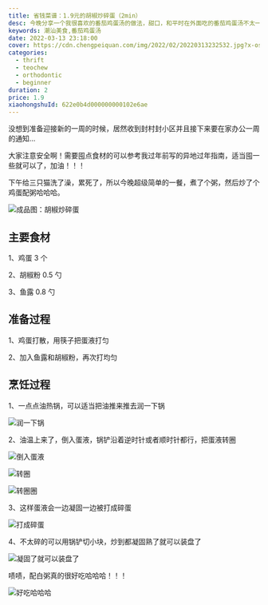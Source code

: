 ```yaml
---
title: 省钱菜谱：1.9元的胡椒炒碎蛋（2min）
desc: 今晚分享一个我很喜欢的番茄鸡蛋汤的做法，甜口，和平时在外面吃的番茄鸡蛋汤不太一样，对比外面常见的咸口的番茄鸡蛋，我更钟爱于酸酸甜甜的口感。
keywords: 潮汕美食,番茄鸡蛋汤
date: 2022-03-13 23:18:00
cover: https://cdn.chengpeiquan.com/img/2022/02/20220313232532.jpg?x-oss-process=image/interlace,1
categories:
  - thrift
  - teochew
  - orthodontic
  - beginner
duration: 2
price: 1.9
xiaohongshuId: 622e0b4d000000000102e6ae
---
```


没想到准备迎接新的一周的时候，居然收到封村封小区并且接下来要在家办公一周的通知…

大家注意安全啊！需要囤点食材的可以参考我过年前写的异地过年指南，适当囤一些就可以了，加油！！！

下午给三只猫洗了澡，累死了，所以今晚超级简单的一餐，煮了个粥，然后炒了个鸡蛋配粥哈哈哈。

![成品图：胡椒炒碎蛋](https://cdn.chengpeiquan.com/img/2022/02/20220313232545.jpg?x-oss-process=image/interlace,1)

## 主要食材

1、鸡蛋 3 个

2、胡椒粉 0.5 勺

3、鱼露 0.8 勺

## 准备过程

1、鸡蛋打散，用筷子把蛋液打匀

2、加入鱼露和胡椒粉，再次打均匀

## 烹饪过程

1、一点点油热锅，可以适当把油推来推去润一下锅

![润一下锅](https://cdn.chengpeiquan.com/img/2022/02/20220313232547.jpg?x-oss-process=image/interlace,1)

2、油温上来了，倒入蛋液，锅铲沿着逆时针或者顺时针都行，把蛋液转圈

![倒入蛋液](https://cdn.chengpeiquan.com/img/2022/02/20220313232548.jpg?x-oss-process=image/interlace,1)

![转圈](https://cdn.chengpeiquan.com/img/2022/02/20220313232549.jpg?x-oss-process=image/interlace,1)

![转圈圈](https://cdn.chengpeiquan.com/img/2022/02/20220313232550.jpg?x-oss-process=image/interlace,1)

3、这样蛋液会一边凝固一边被打成碎蛋

![打成碎蛋](https://cdn.chengpeiquan.com/img/2022/02/20220313232543.jpg?x-oss-process=image/interlace,1)

4、不太碎的可以用锅铲切小块，炒到都凝固熟了就可以装盘了

![凝固了就可以装盘了](https://cdn.chengpeiquan.com/img/2022/02/20220313232544.jpg?x-oss-process=image/interlace,1)

啧啧，配白粥真的很好吃哈哈哈！！！

![好吃哈哈哈](https://cdn.chengpeiquan.com/img/2022/02/20220313232546.jpg?x-oss-process=image/interlace,1)
